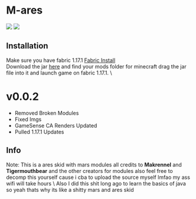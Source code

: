 # M-ares
![](https://img.shields.io/github/downloads/XJMI/Mares/total?color=%23ff0000&label=Downloads&style=flat-square)
![](https://img.shields.io/github/repo-size/XJMI/Mares?color=FF0000&style=flat-square)

## Installation
Make sure you have fabric 1.17.1 [Fabric Install](https://fabricmc.net/use) \
Download the jar [here]() and find your mods folder for minecraft drag the jar file into it and launch game on fabric 1.17.1. \

###

# v0.0.2
- Removed Broken Modules
- Fixed Imgs
- GameSense CA Renders Updated
- Pulled 1.17.1 Updates


###

## Info
Note: This is a ares skid with mars modules all credits to **Makrennel** and **Tigermouthbear** and the other creators for modules also feel free to decomp this yourself cause i cba to upload the source myself lmfao my ass wifi will take hours \ 
Also I did this shit long ago to learn the basics of java so yeah thats why its like a shitty mars and ares skid
